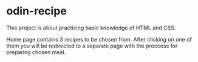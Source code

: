 # odin-recipe
This project is about practicing basic knowledge of HTML and CSS. 

Home page contains 3 recipes to be chosen from. After clicking on one of them you will be redirected to a separate
page with the proccess for preparing chosen meal.